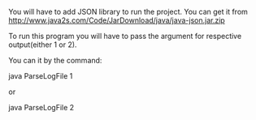 You will have to add JSON library to run the project. You can get it from http://www.java2s.com/Code/JarDownload/java/java-json.jar.zip

To run this program you will have to pass the argument for respective output(either 1 or 2).

You can it by the command: 

java ParseLogFile 1

or

java ParseLogFile 2